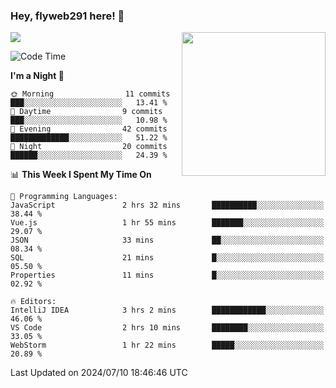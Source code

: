 ### Hey, flyweb291 here! 👋

![](https://metrics.lecoq.io/cherry291?template=classic&config.timezone=Asia%2FShanghai)
<img align='right' src="https://media.giphy.com/media/M9gbBd9nbDrOTu1Mqx/giphy.gif" width="230">
<!-- ![](https://github-readme-stats-ouuan.vercel.app/api?username=flyweb291&theme=dark&show_icons=true) -->

<!--START_SECTION:waka-->
![Code Time](http://img.shields.io/badge/Code%20Time-226%20hrs%2021%20mins-blue)

**I'm a Night 🦉** 

```text
🌞 Morning                11 commits          ███░░░░░░░░░░░░░░░░░░░░░░   13.41 % 
🌆 Daytime                9 commits           ███░░░░░░░░░░░░░░░░░░░░░░   10.98 % 
🌃 Evening                42 commits          █████████████░░░░░░░░░░░░   51.22 % 
🌙 Night                  20 commits          ██████░░░░░░░░░░░░░░░░░░░   24.39 % 
```


📊 **This Week I Spent My Time On** 

```text
💬 Programming Languages: 
JavaScript               2 hrs 32 mins       ██████████░░░░░░░░░░░░░░░   38.44 % 
Vue.js                   1 hr 55 mins        ███████░░░░░░░░░░░░░░░░░░   29.07 % 
JSON                     33 mins             ██░░░░░░░░░░░░░░░░░░░░░░░   08.34 % 
SQL                      21 mins             █░░░░░░░░░░░░░░░░░░░░░░░░   05.50 % 
Properties               11 mins             █░░░░░░░░░░░░░░░░░░░░░░░░   02.92 % 

🔥 Editors: 
IntelliJ IDEA            3 hrs 2 mins        ████████████░░░░░░░░░░░░░   46.06 % 
VS Code                  2 hrs 10 mins       ████████░░░░░░░░░░░░░░░░░   33.05 % 
WebStorm                 1 hr 22 mins        █████░░░░░░░░░░░░░░░░░░░░   20.89 % 
```


 Last Updated on 2024/07/10 18:46:46 UTC
<!--END_SECTION:waka-->

<!--
**flyweb291/数字游牧人** is a ✨ _special_ ✨ repository because its `README.md` (this file) appears on your GitHub profile.

Here are some ideas to get you started:

- 🔭 I’m currently working on ...
- 🌱 I’m currently learning ...
- 👯 I’m looking to collaborate on ...
- 🤔 I’m looking for help with ...
- 💬 Ask me about ...
- 📫 How to reach me: ...
- 😄 Pronouns: ...
- ⚡ Fun fact: ...
-->
